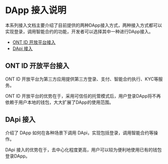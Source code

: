 
# DApp 接入说明

本系列接入文档主要介绍了目前提供的两种DApp接入方式，两种接入方式都可以实现登录，调用智能合约的功能，开发者可以选择其中一种进行DApp接入。

- [ONT ID 开放平台接入](docs-cn/dApp-Integration/08-ontid_integration.md)
- [DApi 接入](docs-cn/dApp-Integration/09-dapi_integration.md)


## ONT ID 开放平台接入

ONT ID 开放平台为第三方应用提供第三方登录、支付、智能合约执行、KYC等服务。

ONT ID 开放平台的优势在于，采用可信任的托管模式后，用户登录DApp将不再依赖于用户本地的钱包，大大扩展了DApp的使用范围。

## DApi 接入

介绍了 DApp 如何在各种场景下调用 DApi，实现包括登录，调用智能合约等操作。

DApi 接入的优势在于，去中心化程度更高，用户可以较为便利地使用已有的钱包登录DApp。